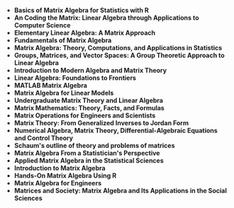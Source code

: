 <ul>
 <li><b><a target="_blank" href="https://github.com/manjunath5496/Matrix-Algebra-Books/blob/master/rix(1).pdf" style="text-decoration:none;"> Basics of Matrix Algebra for Statistics with R</a></b></li>
  
<li><b><a target="_blank" href="https://github.com/manjunath5496/Matrix-Algebra-Books/blob/master/rix(2).pdf" style="text-decoration:none;">An Coding the Matrix: Linear Algebra through Applications to Computer Science </a></b></li>  
  
<li><b><a target="_blank" href="https://github.com/manjunath5496/Matrix-Algebra-Books/blob/master/rix(3).pdf" style="text-decoration:none;">Elementary Linear Algebra: A Matrix Approach</a></b></li>
                               
 <li><b><a target="_blank" href="https://github.com/manjunath5496/Matrix-Algebra-Books/blob/master/rix(4).pdf" style="text-decoration:none;">Fundamentals of Matrix Algebra </a></b></li>                              
<li><b><a target="_blank" href="https://github.com/manjunath5496/Matrix-Algebra-Books/blob/master/rix(5).pdf" style="text-decoration:none;"> Matrix Algebra: Theory, Computations, and Applications in Statistics</a></b></li>
 <li><b><a target="_blank" href="https://github.com/manjunath5496/Matrix-Algebra-Books/blob/master/rix(6).pdf" style="text-decoration:none;">Groups, Matrices, and Vector Spaces: A Group Theoretic Approach to Linear Algebra </a></b></li>
                <li><b><a target="_blank" href="https://github.com/manjunath5496/Matrix-Algebra-Books/blob/master/rix(7).pdf" style="text-decoration:none;">Introduction to Modern Algebra and Matrix Theory</a></b></li>                                
         <li><b><a target="_blank" href="https://github.com/manjunath5496/Matrix-Algebra-Books/blob/master/rix(8).pdf" style="text-decoration:none;">Linear Algebra: Foundations to Frontiers</a></b></li>                                 

<li><b><a target="_blank" href="https://github.com/manjunath5496/Matrix-Algebra-Books/blob/master/rix(9).pdf" style="text-decoration:none;">MATLAB Matrix Algebra</a></b></li>

  <li><b><a target="_blank" href="https://github.com/manjunath5496/Matrix-Algebra-Books/blob/master/rix(10).pdf" style="text-decoration:none;">Matrix Algebra for Linear Models</a></b></li> 

<li><b><a target="_blank" href="https://github.com/manjunath5496/Matrix-Algebra-Books/blob/master/rix(11).pdf" style="text-decoration:none;">Undergraduate Matrix Theory and Linear Algebra</a></b></li>                          

  <li><b><a target="_blank" href="https://github.com/manjunath5496/Matrix-Algebra-Books/blob/master/rix(12).pdf" style="text-decoration:none;">Matrix Mathematics: Theory, Facts, and Formulas</a></b></li> 

<li><b><a target="_blank" href="https://github.com/manjunath5496/Matrix-Algebra-Books/blob/master/rix(13).pdf" style="text-decoration:none;"> Matrix Operations for Engineers and Scientists </a></b></li>


<li><b><a target="_blank" href="https://github.com/manjunath5496/Matrix-Algebra-Books/blob/master/rix(14).pdf" style="text-decoration:none;">Matrix Theory: From Generalized Inverses to Jordan Form</a></b></li>
                <li><b><a target="_blank" href="https://github.com/manjunath5496/Matrix-Algebra-Books/blob/master/rix(15).pdf" style="text-decoration:none;">Numerical Algebra, Matrix Theory, Differential-Algebraic Equations and Control Theory</a></b></li>                                
         <li><b><a target="_blank" href="https://github.com/manjunath5496/Matrix-Algebra-Books/blob/master/rix(16).pdf" style="text-decoration:none;">Schaum's outline of theory and problems of matrices</a></b></li>                                 


  <li><b><a target="_blank" href="https://github.com/manjunath5496/Matrix-Algebra-Books/blob/master/rix(17).pdf" style="text-decoration:none;">Matrix Algebra From a Statistician's Perspective</a></b></li> 

<li><b><a target="_blank" href="https://github.com/manjunath5496/Matrix-Algebra-Books/blob/master/rix(18).pdf" style="text-decoration:none;">Applied Matrix Algebra in the Statistical Sciences </a></b></li>


<li><b><a target="_blank" href="https://github.com/manjunath5496/Matrix-Algebra-Books/blob/master/rix(19).pdf" style="text-decoration:none;">Introduction to Matrix Algebra</a></b></li>
                <li><b><a target="_blank" href="https://github.com/manjunath5496/Matrix-Algebra-Books/blob/master/rix(20).pdf" style="text-decoration:none;">Hands-On Matrix Algebra Using R</a></b></li>                                
                               
<li><b><a target="_blank" href="https://github.com/manjunath5496/Matrix-Algebra-Books/blob/master/rix(21).pdf" style="text-decoration:none;">Matrix Algebra for Engineers</a></b></li>
                <li><b><a target="_blank" href="https://github.com/manjunath5496/Matrix-Algebra-Books/blob/master/rix(22).pdf" style="text-decoration:none;">Matrices and Society: Matrix Algebra and Its Applications in the Social Sciences</a></b></li>   




</ul>
